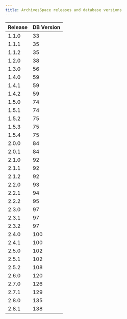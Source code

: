 ```yaml
---
title: ArchivesSpace releases and database versions
---
```


| Release | DB Version |
| ------- | ---------- |
| 1.1.0   | 33         |
| 1.1.1   | 35         |
| 1.1.2   | 35         |
| 1.2.0   | 38         |
| 1.3.0   | 56         |
| 1.4.0   | 59         |
| 1.4.1   | 59         |
| 1.4.2   | 59         |
| 1.5.0   | 74         |
| 1.5.1   | 74         |
| 1.5.2   | 75         |
| 1.5.3   | 75         |
| 1.5.4   | 75         |
| 2.0.0   | 84         |
| 2.0.1   | 84         |
| 2.1.0   | 92         |
| 2.1.1   | 92         |
| 2.1.2   | 92         |
| 2.2.0   | 93         |
| 2.2.1   | 94         |
| 2.2.2   | 95         |
| 2.3.0   | 97         |
| 2.3.1   | 97         |
| 2.3.2   | 97         |
| 2.4.0   | 100        |
| 2.4.1   | 100        |
| 2.5.0   | 102        |
| 2.5.1   | 102        |
| 2.5.2   | 108        |
| 2.6.0   | 120        |
| 2.7.0   | 126        |
| 2.7.1   | 129        |
| 2.8.0   | 135        |
| 2.8.1   | 138        |

